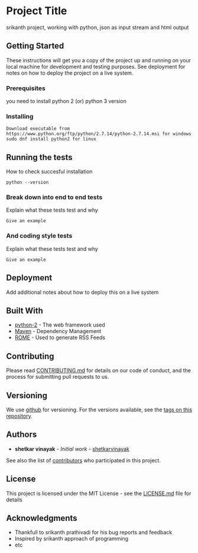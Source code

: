 # Project Title

srikanth project, working with python, json as input stream and html output

## Getting Started

These instructions will get you a copy of the project up and running on
your local machine for development and testing purposes. See deployment
for notes on how to deploy the project on a live system.

### Prerequisites

you need to install python 2 (or) python 3 version

### Installing

	Download executable from https://www.python.org/ftp/python/2.7.14/python-2.7.14.msi for windows
	sudo dnf install python2 for linux

## Running the tests

How to check succesful installation

	python --version

### Break down into end to end tests

Explain what these tests test and why

    Give an example

### And coding style tests

Explain what these tests test and why

    Give an example

## Deployment

Add additional notes about how to deploy this on a live system

## Built With

  - [python-2](https://docs.python.org/2/) - The web framework used
  - [Maven](https://maven.apache.org/) - Dependency Management
  - [ROME](https://rometools.github.io/rome/) - Used to generate RSS
    Feeds

## Contributing

Please read
[CONTRIBUTING.md](https://gist.github.com/shetkarvinayak/b24679402957c63ec426)
for details on our code of conduct, and the process for submitting pull
requests to us.

## Versioning

We use [github](https://github.com/) for versioning. For the versions
available, see the [tags on this
repository](https://github.com/shetkarvinayak/project/tags).

## Authors

  - **shetkar vinayak** - *Initial work* -
    [shetkarvinayak](https://github.com/shetkarvinayak)

See also the list of
[contributors](https://github.com/shetkarvinayak/project/contributors) who
participated in this project.

## License

This project is licensed under the MIT License - see the
[LICENSE.md](LICENSE.md) file for details

## Acknowledgments

  - Thankfull to srikanth prathivadi for his bug reports and feedback
  - Inspired by srikanth approach of programming
  - etc